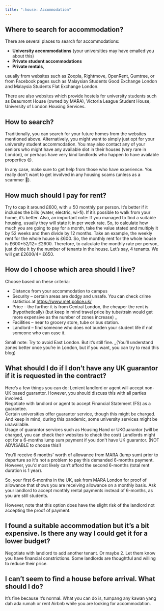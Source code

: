 ```yaml
---
title: ":house: Accommodation"
---
```


## Where to search for accommodation?

There are several places to search for accommodations:

- **University accommodations** (your universities may have emailed you about this)
- **Private student accommodations**
- **Private rentals**,

usually from websites such as Zoopla, Rightmove, OpenRent, Gumtree, or from Facebook pages such as Malaysian Students Good Exchange London and Malaysia Students Flat Exchange London.

There are also websites which provide hostels for university students such as Beaumont House (owned by MARA), Victoria League Student House, University of London Housing Services.

## How to search?

Traditionally, you can search for your future homes from the websites mentioned above. Alternatively, you might want to simply just opt for your university student accommodation. You may also contact any of your seniors who might have any available slot in their houses (very rare in London), or perhaps have very kind landlords who happen to have available properties 😉.

In any case, make sure to get help from those who have experience. You really don’t want to get involved in any housing scams (unless as a scammer 🤑).

## How much should I pay for rent?

Try to cap it around £600, with ± 50 monthly per person. It’s better if it includes the bills (water, electric, wi-fi). If it’s possible to walk from your home, it’s better. Also, an important note: If you managed to find a suitable housing, usually they will state it in per week rate. So, to calculate how much you are going to pay for a month, take the value stated and multiply it by 52 weeks and then divide by 12 months. Take an example, the weekly rent for the whole house is £600. So, the monthly rent for the whole house is £600\*52/12= £2600. Therefore, to calculate the monthly rate per person, just divide it by the number of tenants in the house. Let’s say, 4 tenants. We will get £2600/4= £650.

## How do I choose which area should I live?

Choose based on these criteria:

- Distance from your accommodation to campus
- Security – certain areas are dodgy and unsafe. You can check crime statistics at https://www.met.police.uk/
- Price – the further it is from Central London, the cheaper the rent is (hypothetically) (but keep in mind travel price by tube/train would get more expensive as the number of zones increase) \_
- Facilities – near to grocery store, tube or bus station.
- Landlord – find someone who does not burden your student life if not someone who can ease it.

Small note: Try to avoid East London. But it’s still fine.
\_(You’ll understand zones better once you’re in London, but if you want, you can try to read this blog)

## What should I do if I don’t have any UK guarantor if it is requested in the contract?

Here’s a few things you can do:
Lenient landlord or agent will accept non-UK based guarantor. However, you should discuss this with all parties involved.  
Negotiate with landlord or agent to accept Financial Statement (FS) as a guarantee.  
Certain universities offer guarantor service, though this might be charged. And keep in mind, during this pandemic, some university services might be unavailable.  
Usage of guarantor services such as Housing Hand or UKGuarantor (will be charged, you can check their websites to check the cost)
Landlords might opt for a 6-months lump sum payment if you don't have UK guarantor. (NOT ADVISABLE to choose this!)

You'll receive 6 months' worth of allowance from MARA (lump sum) prior to departure so it's not a problem to pay this demanded 6-months payment. However, you'd most likely can’t afford the second 6-months (total rent duration is 1 year).

So, your first 6-months in the UK, ask from MARA London for proof of allowance that shows you are receiving allowance on a monthly basis. Ask your landlord to accept monthly rental payments instead of 6-months, as you are still students.

However, note that this option does have the slight risk of the landlord not accepting the proof of payment.

## I found a suitable accommodation but it’s a bit expensive. Is there any way I could get it for a lower budget?

Negotiate with landlord to add another tenant. Or maybe 2.
Let them know you have financial constrictions. Some landlords are thoughtful and willing to reduce their price.

## I can’t seem to find a house before arrival. What should I do?

It’s fine because it’s normal. What you can do is, tumpang any kawan yang dah ada rumah or rent Airbnb while you are looking for accommodation.
